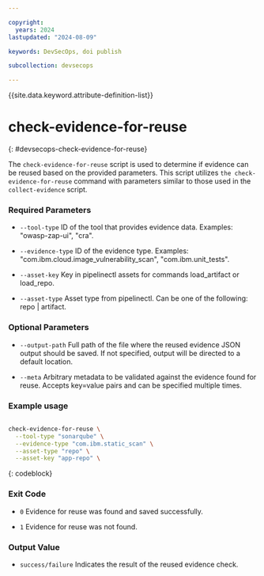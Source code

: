 ```yaml
---

copyright: 
  years: 2024
lastupdated: "2024-08-09"

keywords: DevSecOps, doi publish

subcollection: devsecops

---
```


{{site.data.keyword.attribute-definition-list}}

# check-evidence-for-reuse
{: #devsecops-check-evidence-for-reuse}

The `check-evidence-for-reuse` script is used to determine if evidence can be reused based on the provided parameters. This script utilizes `the check-evidence-for-reuse` command with parameters similar to those used in the `collect-evidence` script.

### Required Parameters

- `--tool-type`
ID of the tool that provides evidence data. Examples: "owasp-zap-ui", "cra".

- `--evidence-type`
ID of the evidence type. Examples: "com.ibm.cloud.image_vulnerability_scan", "com.ibm.unit_tests".

- `--asset-key`
Key in pipelinectl assets for commands load_artifact or load_repo.

- `--asset-type`
Asset type from pipelinectl. Can be one of the following: repo | artifact.


### Optional Parameters

- `--output-path`
Full path of the file where the reused evidence JSON output should be saved. If not specified, output will be directed to a default location.

- `--meta`
Arbitrary metadata to be validated against the evidence found for reuse. Accepts key=value pairs and can be specified multiple times.

### Example usage

```bash

check-evidence-for-reuse \
  --tool-type "sonarqube" \
  --evidence-type "com.ibm.static_scan" \
  --asset-type "repo" \
  --asset-key "app-repo" \
```
{: codeblock}

### Exit Code
- `0`
Evidence for reuse was found and saved successfully.

- `1`
Evidence for reuse was not found.

### Output Value
- `success/failure`
Indicates the result of the reused evidence check.

